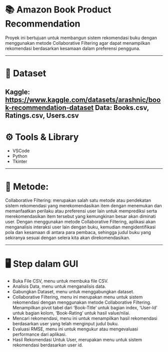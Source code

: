# 📚 Amazon Book Product Recommendation
Proyek ini bertujuan untuk membangun sistem rekomendasi buku dengan menggunakan metode Collaborative Filtering agar dapat menampilkan rekomendasi berdasarkan kesamaan dalam preferensi pengguna.

---
# 📁 Dataset
Kaggle: https://www.kaggle.com/datasets/arashnic/book-recommendation-dataset
Data: Books.csv, Ratings.csv, Users.csv
---
# ⚙️ Tools & Library
- VSCode
- Python
- Tkinter
---
# 📍 Metode:
Collaborative Filtering: merupakan salah satu metode atau pendekatan sistem rekomendasi yang merekomendasikan item dengan menemukan dan memanfaatkan perilaku atau preferensi user lain untuk memprediksi serta merekomendasikan item tersebut yang kemungkinan besar akan diminati user. Dengan menggunakan metode Collaborative Filtering, aplikasi akan menganalisis interaksi user lain dengan buku, kemudian mengidentifikasi pola dan kesamaan di antara para pembaca, sehingga judul buku yang sekiranya sesuai dengan selera kita akan direkomendasikan.

---
# 🖥️ Step dalam GUI
- Buka File CSV, menu untuk membuka file CSV.
- Analisis Data, menu untuk menganalisis data. 
- Gabungkan Dataset, menu untuk menggabungkan dataset.
- Collaborative Filtering, menu ini merupakan menu untuk sistem rekomendasi dengan menggunakan metode Collaborative Filtering. Menampilkan pivot tabel dari ‘Book-Title’ untuk bagian index, ‘User-Id’ untuk bagian kolom, ‘Book-Rating’ untuk hasil value/nilai.
- Mencari rekomendasi, menu ini untuk menampilkan hasil rekomendasi berdasarkan user yang telah menginput judul buku.
- Evaluasi RMSE, menu ini untuk mengukur atau mengevaluasi performance dari aplikasi.
- Hasil Rekomendasi Untuk User, merupakan menu untuk sistem rekomendasi berdasarkan user id. 
